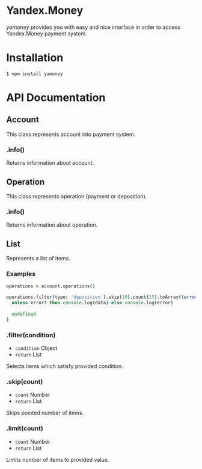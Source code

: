 # Yandex.Money

_yamoney_ provides you with easy and nice interface in order to access Yandex.Money payment system.

# Installation

```
$ npm install yamoney
```

# API Documentation

## Account

This class represents account into payment system.

### .info()

Returns information about account.

## Operation

This class represents operation (payment or deposition).

### .info()

Returns information about operation.

## List

Represents a list of items.

### Examples

```coffeescript
operations = account.operations()

operations.filter(type: 'deposition').skip(10).count(25).toArray((error, data) ->
  unless error? then console.log(data) else console.log(error)
  
  undefined
)

```

### .filter(condition)

- `condition` Object
- `return` List

Selects items which satisfy provided condition.

### .skip(count)

- `count` Number
- `return` List

Skips pointed number of items.

### .limit(count)

- `count` Number
- `return` List

Limits number of items to provided value.
